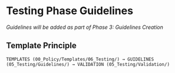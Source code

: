 # Testing Phase Guidelines

*Guidelines will be added as part of Phase 3: Guidelines Creation*

## Template Principle
```
TEMPLATES (00_Policy/Templates/06_Testing/) → GUIDELINES (05_Testing/Guidelines/) → VALIDATION (05_Testing/Validation/)
```
